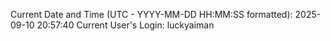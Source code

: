 Current Date and Time (UTC - YYYY-MM-DD HH:MM:SS formatted): 2025-09-10 20:57:40
Current User's Login: luckyaiman
